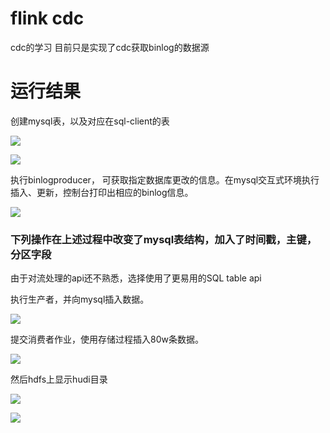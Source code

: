 # flink cdc

cdc的学习
目前只是实现了cdc获取binlog的数据源

# 运行结果

创建mysql表，以及对应在sql-client的表

![](http://quxjj6jyh.hn-bkt.clouddn.com/2021.6.25/cdc_0.png)

![](http://quxjj6jyh.hn-bkt.clouddn.com/2021.6.25cdc_2.png)



执行binlogproducer， 可获取指定数据库更改的信息。在mysql交互式环境执行插入、更新，控制台打印出相应的binlog信息。

![](http://quxjj6jyh.hn-bkt.clouddn.com/2021.6.25cdc_1.png)





### 下列操作在上述过程中改变了mysql表结构，加入了时间戳，主键，分区字段

由于对流处理的api还不熟悉，选择使用了更易用的SQL table api

执行生产者，并向mysql插入数据。

![](http://quxjj6jyh.hn-bkt.clouddn.com/2021.6.30/%E7%94%9F%E4%BA%A7.png)



提交消费者作业，使用存储过程插入80w条数据。



![](http://quxjj6jyh.hn-bkt.clouddn.com/2021.6.30/consumer.png)



然后hdfs上显示hudi目录

![](http://quxjj6jyh.hn-bkt.clouddn.com/2021.6.30/hud.png)

![](http://quxjj6jyh.hn-bkt.clouddn.com/2021.6.30/hudi_log.png)





